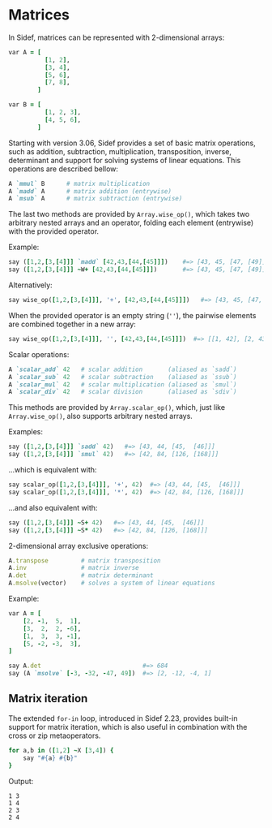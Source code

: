 # Matrices

In Sidef, matrices can be represented with 2-dimensional arrays:

```ruby
var A = [
          [1, 2],
          [3, 4],
          [5, 6],
          [7, 8],
        ]

var B = [
          [1, 2, 3],
          [4, 5, 6],
        ]
```

Starting with version 3.06, Sidef provides a set of basic matrix operations, such as addition, subtraction, multiplication, transposition, inverse, determinant and support for solving systems of linear equations. This operations are described bellow:

```ruby
A `mmul` B      # matrix multiplication
A `madd` A      # matrix addition (entrywise)
A `msub` A      # matrix subtraction (entrywise)
```

The last two methods are provided by `Array.wise_op()`, which takes two arbitrary nested arrays and an operator, folding each element (entrywise) with the provided operator.

Example:

```ruby
say ([1,2,[3,[4]]] `madd` [42,43,[44,[45]]])    #=> [43, 45, [47, [49]]]
say ([1,2,[3,[4]]] ~W+ [42,43,[44,[45]]])       #=> [43, 45, [47, [49]]]
```

Alternatively:

```ruby
say wise_op([1,2,[3,[4]]], '+', [42,43,[44,[45]]])   #=> [43, 45, [47, [49]]]
```

When the provided operator is an empty string (`''`), the pairwise elements are combined together in a new array:

```ruby
say wise_op([1,2,[3,[4]]], '', [42,43,[44,[45]]])  #=> [[1, 42], [2, 43], [[3, 44], [[4, 45]]]]
```

Scalar operations:

```ruby
A `scalar_add` 42   # scalar addition       (aliased as `sadd`)
A `scalar_sub` 42   # scalar subtraction    (aliased as `ssub`)
A `scalar_mul` 42   # scalar multiplication (aliased as `smul`)
A `scalar_div` 42   # scalar division       (aliased as `sdiv`)
```

This methods are provided by `Array.scalar_op()`, which, just like `Array.wise_op()`, also supports arbitrary nested arrays.

Examples:

```ruby
say ([1,2,[3,[4]]] `sadd` 42)   #=> [43, 44, [45,  [46]]]
say ([1,2,[3,[4]]] `smul` 42)   #=> [42, 84, [126, [168]]]
```

...which is equivalent with:

```ruby
say scalar_op([1,2,[3,[4]]], '+', 42)  #=> [43, 44, [45,  [46]]]
say scalar_op([1,2,[3,[4]]], '*', 42)  #=> [42, 84, [126, [168]]]
```

...and also equivalent with:

```ruby
say ([1,2,[3,[4]]] ~S+ 42)   #=> [43, 44, [45,  [46]]]
say ([1,2,[3,[4]]] ~S* 42)   #=> [42, 84, [126, [168]]]
```

2-dimensional array exclusive operations:

```ruby
A.transpose         # matrix transposition
A.inv               # matrix inverse
A.det               # matrix determinant
A.msolve(vector)    # solves a system of linear equations
```

Example:

```ruby
var A = [
    [2, -1,  5,  1],
    [3,  2,  2, -6],
    [1,  3,  3, -1],
    [5, -2, -3,  3],
]

say A.det                            #=> 684
say (A `msolve` [-3, -32, -47, 49])  #=> [2, -12, -4, 1]
```

## Matrix iteration

The extended `for-in` loop, introduced in Sidef 2.23, provides built-in support for matrix iteration, which is also useful in combination with the cross or zip metaoperators.

```ruby
for a,b in ([1,2] ~X [3,4]) {
    say "#{a} #{b}"
}
```

Output:

```text
1 3
1 4
2 3
2 4
```

